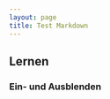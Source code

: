```yaml
---
layout: page
title: Test Markdown
---
```


## Lernen

### Ein- und Ausblenden 

<head>
    <script language="JavaScript" type="text/javascript">
      <!--
      function alleAusblenden(){
        var elemente = document.getElementById

("ebenen").getElementsByTagName("p");
        for (var i = 0; i < elemente.length; i++) {
          elemente[i].style.display = "none";
        }
      }
      
      function einblenden(div){
        alleAusblenden()
        document.getElementById(div).style.display = 

"inline";
      }
      
      //-->
    </script>
  </head>
  <body>
  <div id="ebenen">  
    <li><a href="#" onclick="einblenden('ebene2'); return 

false;">Nierenphysiologie</a></li>
    
      <p id="ebene2" style="display:none;">
        Glomerulus<br>Tubulus
      </p>
    
<li><a href="#" onclick="einblenden('ebene3'); return 

false;">nfi </a></li>
       <p id="ebene3" style="display:none;">
        Glomerul<br>Tubul
      </p>
</div>
	</body>


### Ein- und Ausblenden Variante 2

<head>
<script src="https://code.jquery.com/jquery-latest.js"></script>
<style>
#socialbookmarksanzeigen {
	background-color: lightgrey;
	padding: 0.4em;
}
#sozialbookmarks {
	background-color: white;
	padding: 0.4em;
}
</style>
<script>
$(document).ready(function(){
    /* Hier der jQuery-Code */
    $('#sobo-auseinblenden').click(function(){
    	$('#sozialbookmarks').toggle('slow');
    })
});
</script>
</head>
<body>
<p id="socialbookmarksanzeigen">
    <a href="#" id="sobo-auseinblenden">Weiterempfehlen</a>
</p>
<div id="sozialbookmarks">
  <p><b>Bereich für social bookmarks</b><br>
  Hier kommen nun die üblichen Verdächtigen und Logos dazu.<br>
  Nicht vergessen, meine Seite zu bookmarken!</p>
</div>
</body>

### Ein- und Ausblenden

<html>
<head>
<title>www.tutorials.de</title>
<meta name="author" content="Quaese">
<meta http-equiv="content-type" content="text/html; charset=iso-8859-1">
<script src="jquery.js" type="text/javascript"></script>
<script type="text/javascript">
  <!--
$(document).ready(function(){
  // Alle Links ermitteln, die zum Togglen dienen
  var arrA = $("a[rel='toggle']").each(function(intIndex){
    // ID des zugehörigen Toggle-Elements ermitteln
    var linkID = String($(this).attr('href')).substr(1, $(this).attr('href').length);
    // Element verstecken
    if(linkID){
      $('#'+linkID).hide();
    }

    // Togglefunktion an Link binden
    $(this).toggle(
      function(){
        $('#'+linkID).show('slow'); // Einblenden
      },
      function(){
        $('#'+linkID).hide('slow'); // Ausblenden
      }
    );
  });
});
 //-->
</script>
</head>
<body>
<a href="#dieseEbene" rel="toggle">diese Ebene einblenden</a>
<div id="dieseEbene">
  Lorem Ipsum
</div>

<a href="#andereEbene" rel="toggle">andere Ebene einblenden</a>
<div id="andereEbene">
  Lorem Ipsum
</div>
</body>
</html>

